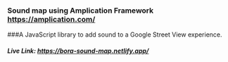 ### Sound map using Amplication Framework https://amplication.com/

###A JavaScript library to add sound to a Google Street View experience.

##### Live Link: https://bora-sound-map.netlify.app/

